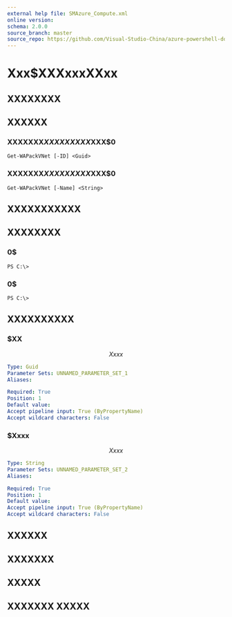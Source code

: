 ```yaml
---
external help file: SMAzure_Compute.xml
online version: 
schema: 2.0.0
source_branch: master
source_repo: https://github.com/Visual-Studio-China/azure-powershell-docs-int
---
```


# Xxx$XXXxxxXXxx
## XXXXXXXX

## XXXXXX

### XXXXXXX$XXXXXXXXX$XXX$0
```
Get-WAPackVNet [-ID] <Guid>
```

### XXXXXXX$XXXXXXXXX$XXX$0
```
Get-WAPackVNet [-Name] <String>
```

## XXXXXXXXXXX

## XXXXXXXX

### 0$
```
PS C:\>
```

### 0$
```
PS C:\>
```

## XXXXXXXXXX

### $XX
$$Xxxx$$

```yaml
Type: Guid
Parameter Sets: UNNAMED_PARAMETER_SET_1
Aliases: 

Required: True
Position: 1
Default value: 
Accept pipeline input: True (ByPropertyName)
Accept wildcard characters: False
```

### $Xxxx
$$Xxxx$$

```yaml
Type: String
Parameter Sets: UNNAMED_PARAMETER_SET_2
Aliases: 

Required: True
Position: 1
Default value: 
Accept pipeline input: True (ByPropertyName)
Accept wildcard characters: False
```

## XXXXXX

## XXXXXXX

## XXXXX

## XXXXXXX XXXXX


